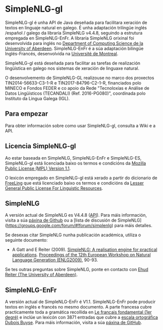 SimpleNLG-gl
=========

SimpleNLG-gl é unha API de Java deseñada para facilitara xeración de textos en linguaje natural en galego. É unha adaptación trilingüe inglés /español / galego da libraría SimpleNLG v4.4.8, seguindo a estrutura empregada en SimpleNLG-EnFr. A libraría SimpleNLG orixinal foi desenvolvida para inglés no [Department of Computing Science de la University of Aberdeen](https://www.abdn.ac.uk/ncs/departments/computing-science/natural-language-generation-187.php). SimpleNLG-EnFr é a súa adaptación bilingüe Inglés-Francés, desenvolvida na [Université de Montreal](http://www-etud.iro.umontreal.ca/~vaudrypl/snlgbil/snlgEnFr_francais.xhtml).

SimpleNLG-gl está deseñada para facilitar as tarefas de realización lingüística en galego nos sistemas de xeración de linguaxe natural.

O desenvolvemento de SimpleNLG-GL realizouse no marco dos proxectos TIN2014-56633-C3-1-R e TIN2017-84796-C2-1-R, financiados polo MINECO e Fondos FEDER e co apoio da Rede "Tecnoloxías e Análise de Datos Lingüísticos (TECANDALI) (Ref. 2016-PG080)", coordinada polo Instituto da Lingua Galega (IGL).

Para empezar
------------
Para obter información sobre como usar SimpleNLG-gl, consulta a Wiki e a API.

Licencia SimpleNLG-gl
-----------------------------
Ao estar baseada en SimpleNLG, SimpleNLG-EnFr e SimpleNLG-ES, SimpleNLG-gl está licenciada baixo os termos e condicións da [Mozilla Public License (MPL) Version 1.1](https://www.mozilla.org/en-US/MPL/1.1/).

O lexicón empregado en SimpleNLG-gl está xerado a partir do dicionario de [FreeLing](http://nlp.lsi.upc.edu/freeling/) que está licenciado baixo os termos e condicións da [Lesser General Public License For Linguistic Resources](http://infolingu.univ-mlv.fr/DonneesLinguistiques/Lexiques-Grammaires/lgpllr.html).

SimpleNLG
------------------
A versión actual de SimpleNLG es V4.4.8 ([API](https://cdn.rawgit.com/simplenlg/simplenlg/master/docs/javadoc/index.html)). Para máis información, visita a súa [páxina de Github](https://github.com/simplenlg/simplenlg) ou a [lista de discusión de SimpleNLG] (https://groups.google.com/forum/#!forum/simplenlg) para máis detalles.

Se desexas citar SimpleNLG nunha publicación académica, utiliza o seguinte documento:

* A Gatt and E Reiter (2009). [SimpleNLG: A realisation engine for practical applications](http://aclweb.org/anthology/W/W09/W09-0613.pdf). [Proceedings of the 12th European Workshop on Natural Language Generation (ENLG2009)](http://aclweb.org/anthology/siggen.html#2009_0), 90-93.

Se tes outras preguntas sobre SimpleNLG, ponte en contacto con [Ehud Reiter (The University of Aberdeen)](https://www.abdn.ac.uk/ncs/profiles/e.reiter/).

SimpleNLG-EnFr
-----------------------------
A versión actual de SimpleNLG-EnFr é V1.1. SimpleNLG-EnFr pode producir textos en inglés e francés no mesmo documento. A parte francesa cubre practicamente toda a gramática recollida en [Le français fondamental (1er degré)](http://fr.wikipedia.org/wiki/Fran%C3%A7ais_fondamental) e inclúe un lexicón con 3871 entradas que cubre a [escala ortográfica Dubois Buyse](http://o.bacquet.free.fr/db2.htm). Para máis información, visita a súa [páxina de GitHub](https://github.com/rali-udem/SimpleNLG-EnFr).